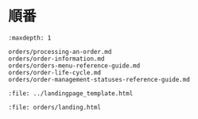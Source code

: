 # 順番

```{toctree}
:maxdepth: 1

orders/processing-an-order.md
orders/order-information.md
orders/orders-menu-reference-guide.md
orders/order-life-cycle.md
orders/order-management-statuses-reference-guide.md
```

```{raw} html
:file: ../landingpage_template.html
```

```{raw} html
:file: orders/landing.html
```
